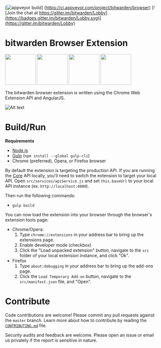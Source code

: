 [![appveyor build](https://ci.appveyor.com/api/projects/status/github/bitwarden/browser?branch=master&svg=true)] (https://ci.appveyor.com/project/bitwarden/browser)
[![Join the chat at https://gitter.im/bitwarden/Lobby](https://badges.gitter.im/bitwarden/Lobby.svg)](https://gitter.im/bitwarden/Lobby)

# bitwarden Browser Extension

<a href="https://chrome.google.com/webstore/detail/bitwarden-free-password-m/nngceckbapebfimnlniiiahkandclblb" target="_blank"><img src="http://imgur.com/edRU9B3.png" width="100" height="100"></a> <a href="https://addons.mozilla.org/en-US/firefox/addon/bitwarden-password-manager/" target="_blank"><img src="http://imgur.com/JXP9jir.png" width="100" height="100"></a> <a href="#" target="_blank"><img src="http://imgur.com/YlINxBH.png" width="100" height="100"></a> <a href="https://addons.opera.com/en/extensions/details/bitwarden-free-password-manager/" target="_blank"><img src="http://imgur.com/nSJ9htU.png" width="100" height="100"></a>

The bitwarden browser extension is written using the Chrome Web Extension API and AngularJS.

![Alt text](http://imgur.com/C9p87nk.png "My Vault")

# Build/Run

**Requirements**

- [Node.js](https://nodejs.org/en/)
- [Gulp](http://gulpjs.com/) (`npm install --global gulp-cli`)
- Chrome (preferred), Opera, or Firefox browser

By default the extension is targeting the production API. If you are running the [Core](https://github.com/bitwarden/core) API locally,
you'll need to switch the extension to target your local API. Open `src/services/apiService.js` and set `this.baseUrl` to your local
API instance (ex. `http://localhost:4000`).

Then run the following commands:

- `gulp build`

You can now load the extension into your browser through the browser's extension tools page:

- Chrome/Opera:
  1. Type `chrome://extensions` in your address bar to bring up the extensions page.
  2. Enable developer mode (checkbox)
  3. Click the "Load unpacked extension" button, navigate to the `src` folder of your local extension instance, and click "Ok".
- Firefox
  1. Type `about:debugging` in your address bar to bring up the add-ons page.
  2. Click the `Load Temporary Add-on` button, navigate to the `src/manifest.json` file, and "Open".

# Contribute

Code contributions are welcome! Please commit any pull requests against the `master` branch. Learn more about how to contribute
by reading the [`CONTRIBUTING.md`](CONTRIBUTING.md) file.

Security audits and feedback are welcome. Please open an issue or email us privately if the report is sensitive in nature.
